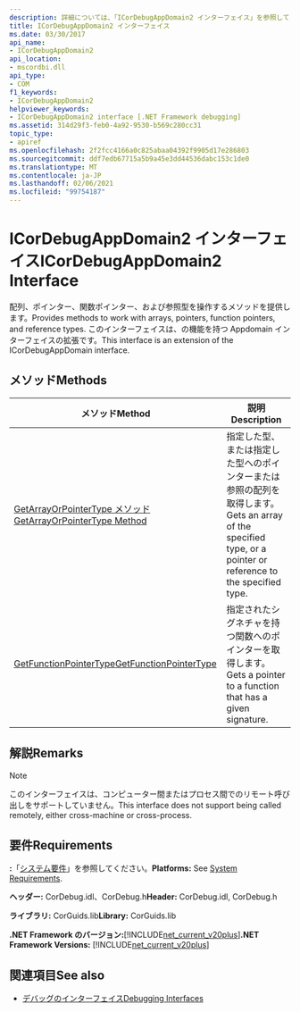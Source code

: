 ```yaml
---
description: 詳細については、「ICorDebugAppDomain2 インターフェイス」を参照してください。
title: ICorDebugAppDomain2 インターフェイス
ms.date: 03/30/2017
api_name:
- ICorDebugAppDomain2
api_location:
- mscordbi.dll
api_type:
- COM
f1_keywords:
- ICorDebugAppDomain2
helpviewer_keywords:
- ICorDebugAppDomain2 interface [.NET Framework debugging]
ms.assetid: 314d29f3-feb0-4a92-9530-b569c280cc31
topic_type:
- apiref
ms.openlocfilehash: 2f2fcc4166a0c825abaa04392f9905d17e286803
ms.sourcegitcommit: ddf7edb67715a5b9a45e3dd44536dabc153c1de0
ms.translationtype: MT
ms.contentlocale: ja-JP
ms.lasthandoff: 02/06/2021
ms.locfileid: "99754187"
---
```

# <a name="icordebugappdomain2-interface"></a><span data-ttu-id="8427f-103">ICorDebugAppDomain2 インターフェイス</span><span class="sxs-lookup"><span data-stu-id="8427f-103">ICorDebugAppDomain2 Interface</span></span>

<span data-ttu-id="8427f-104">配列、ポインター、関数ポインター、および参照型を操作するメソッドを提供します。</span><span class="sxs-lookup"><span data-stu-id="8427f-104">Provides methods to work with arrays, pointers, function pointers, and reference types.</span></span> <span data-ttu-id="8427f-105">このインターフェイスは、の機能を持つ Appdomain インターフェイスの拡張です。</span><span class="sxs-lookup"><span data-stu-id="8427f-105">This interface is an extension of the ICorDebugAppDomain interface.</span></span>  
  
## <a name="methods"></a><span data-ttu-id="8427f-106">メソッド</span><span class="sxs-lookup"><span data-stu-id="8427f-106">Methods</span></span>  
  
|<span data-ttu-id="8427f-107">メソッド</span><span class="sxs-lookup"><span data-stu-id="8427f-107">Method</span></span>|<span data-ttu-id="8427f-108">説明</span><span class="sxs-lookup"><span data-stu-id="8427f-108">Description</span></span>|  
|------------|-----------------|  
|[<span data-ttu-id="8427f-109">GetArrayOrPointerType メソッド</span><span class="sxs-lookup"><span data-stu-id="8427f-109">GetArrayOrPointerType Method</span></span>](icordebugappdomain2-getarrayorpointertype-method.md)|<span data-ttu-id="8427f-110">指定した型、または指定した型へのポインターまたは参照の配列を取得します。</span><span class="sxs-lookup"><span data-stu-id="8427f-110">Gets an array of the specified type, or a pointer or reference to the specified type.</span></span>|  
|[<span data-ttu-id="8427f-111">GetFunctionPointerType</span><span class="sxs-lookup"><span data-stu-id="8427f-111">GetFunctionPointerType</span></span>](icordebugappdomain2-getfunctionpointertype-method.md)|<span data-ttu-id="8427f-112">指定されたシグネチャを持つ関数へのポインターを取得します。</span><span class="sxs-lookup"><span data-stu-id="8427f-112">Gets a pointer to a function that has a given signature.</span></span>|  
  
## <a name="remarks"></a><span data-ttu-id="8427f-113">解説</span><span class="sxs-lookup"><span data-stu-id="8427f-113">Remarks</span></span>  
  
> [!NOTE]
> <span data-ttu-id="8427f-114">このインターフェイスは、コンピューター間またはプロセス間でのリモート呼び出しをサポートしていません。</span><span class="sxs-lookup"><span data-stu-id="8427f-114">This interface does not support being called remotely, either cross-machine or cross-process.</span></span>  
  
## <a name="requirements"></a><span data-ttu-id="8427f-115">要件</span><span class="sxs-lookup"><span data-stu-id="8427f-115">Requirements</span></span>  

 <span data-ttu-id="8427f-116">**:**「[システム要件](../../get-started/system-requirements.md)」を参照してください。</span><span class="sxs-lookup"><span data-stu-id="8427f-116">**Platforms:** See [System Requirements](../../get-started/system-requirements.md).</span></span>  
  
 <span data-ttu-id="8427f-117">**ヘッダー:** CorDebug.idl、CorDebug.h</span><span class="sxs-lookup"><span data-stu-id="8427f-117">**Header:** CorDebug.idl, CorDebug.h</span></span>  
  
 <span data-ttu-id="8427f-118">**ライブラリ:** CorGuids.lib</span><span class="sxs-lookup"><span data-stu-id="8427f-118">**Library:** CorGuids.lib</span></span>  
  
 <span data-ttu-id="8427f-119">**.NET Framework のバージョン:**[!INCLUDE[net_current_v20plus](../../../../includes/net-current-v20plus-md.md)]</span><span class="sxs-lookup"><span data-stu-id="8427f-119">**.NET Framework Versions:** [!INCLUDE[net_current_v20plus](../../../../includes/net-current-v20plus-md.md)]</span></span>  
  
## <a name="see-also"></a><span data-ttu-id="8427f-120">関連項目</span><span class="sxs-lookup"><span data-stu-id="8427f-120">See also</span></span>

- [<span data-ttu-id="8427f-121">デバッグのインターフェイス</span><span class="sxs-lookup"><span data-stu-id="8427f-121">Debugging Interfaces</span></span>](debugging-interfaces.md)
